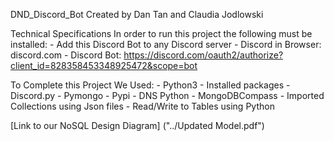 DND_Discord_Bot
Created by Dan Tan and Claudia Jodlowski

Technical Specifications
In order to run this project the following must be installed:
    - Add this Discord Bot to any Discord server
        - Discord in Browser: discord.com
        - Discord Bot: https://discord.com/oauth2/authorize?client_id=828358453348925472&scope=bot


To Complete this Project We Used:
    - Python3
    - Installed packages
        - Discord.py
        - Pymongo
        - Pypi
        - DNS Python
    - MongoDBCompass
        - Imported Collections using Json files
        - Read/Write to Tables using Python

[Link to our NoSQL Design Diagram] ("../Updated Model.pdf")

    
